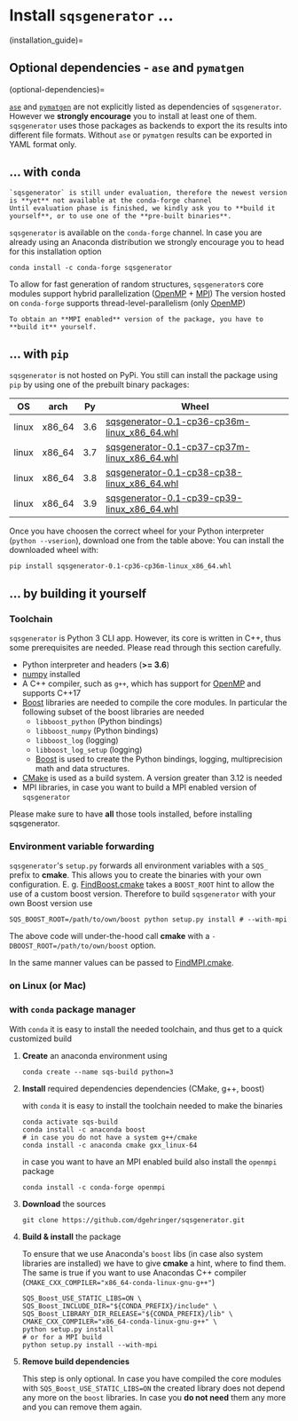 
# Install `sqsgenerator` ...

(installation_guide)=

## Optional dependencies - `ase` and `pymatgen`
(optional-dependencies)=

[`ase`](https://wiki.fysik.dtu.dk/ase/) and [`pymatgen`](https://pymatgen.org/) are not explicitly listed as
dependencies of `sqsgenerator`. However we **strongly encourage** you to install at least one of them.
`sqsgenerator` uses those packages as backends to export the its results into different file formats. Without
`ase` or `pymatgen` results can be exported in YAML format only.

## ... with `conda`

```{warning}
`sqsgenerator` is still under evaluation, therefore the newest version is **yet** not available at the conda-forge channel
Until evaluation phase is finished, we kindly ask you to **build it yourself**, or to use one of the **pre-built binaries**.

```

`sqsgenerator` is available on the `conda-forge` channel. In case you are already using an Anaconda distribution we 
strongly encourage you to head for this installation option

```{code-block} bash
conda install -c conda-forge sqsgenerator
```

To allow for fast generation of random structures, `sqsgenerator`s core modules support hybrid parallelization ([OpenMP](https://www.openmp.org) + [MPI](https://www.mpi-forum.org/))
The version hosted on `conda-forge` supports thread-level-parallelism (only [OpenMP](https://www.openmp.org))

```{note}
To obtain an **MPI enabled** version of the package, you have to **build it** yourself.
```


## ... with `pip`

`sqsgenerator` is not hosted on PyPi. You still can install the package using `pip` by using one of the 
prebuilt binary packages:


| OS    | arch   | Py   | Wheel                                                        |
| ----- | ------ | ---- | ------------------------------------------------------------ |
| linux | x86_64 | 3.6  | [sqsgenerator-0.1-cp36-cp36m-linux_x86_64.whl](http://oc.unileoben.ac.at/index.php/s/qqDIydH02PkV32V/download) |
| linux | x86_64 | 3.7  | [sqsgenerator-0.1-cp37-cp37m-linux_x86_64.whl](http://oc.unileoben.ac.at/index.php/s/34xlYhyZxkyb6xy/download) |
| linux | x86_64 | 3.8  | [sqsgenerator-0.1-cp38-cp38-linux_x86_64.whl](http://oc.unileoben.ac.at/index.php/s/gTk345lGTwk3C0G/download) |
| linux | x86_64 | 3.9  | [sqsgenerator-0.1-cp39-cp39-linux_x86_64.whl](http://oc.unileoben.ac.at/index.php/s/3x01KBKarx11BgQ/download) |

Once you have choosen the correct wheel for your Python interpreter (`python --vserion`), download one from the table above:
You can install the downloaded wheel with:

```{code-block} bash
pip install sqsgenerator-0.1-cp36-cp36m-linux_x86_64.whl
```


## ... by building it yourself

### Toolchain 
`sqsgenerator` is Python 3 CLI app. However, its core is written in C++, thus some prerequisites are needed. Please read
through this section carefully.

  - Python interpreter and headers (**>= 3.6**)
  - [numpy](https://numpy.org) installed
  - A C++ compiler, such as `g++`, which has support for [OpenMP](https://www.openmp.org/) and supports C++17
  - [Boost](https://www.boost.org/) libraries are needed to compile the core modules. In particular the following subset of the boost libraries are needed
    - `libboost_python` (Python bindings)
    - `libboost_numpy` (Python bindings)
    - `libboost_log` (logging)
    - `libboost_log_setup` (logging)
    - [Boost](https://www.boost.org/) is used to create the Python bindings, logging, multiprecision math and data structures.
  - [CMake](https://cmake.org/) is used as a build system. A version greater than 3.12 is needed
  - MPI libraries, in case you want to build a MPI enabled version of `sqsgenerator`

Please make sure to have **all** those tools installed, before installing sqsgenerator.


### Environment variable forwarding

`sqsgenerator`'s `setup.py` forwards all environment variables with a `SQS_` prefix to **cmake**.
This allows you to create the binaries with your own configuration.
E. g. [FindBoost.cmake](https://cmake.org/cmake/help/latest/module/FindBoost.html#hints) takes a `BOOST_ROOT` hint to allow
the use of a custom boost version. Therefore to build `sqsgenerator` with your own Boost version use 


   ```{code-block} bash
   SQS_BOOST_ROOT=/path/to/own/boost python setup.py install # --with-mpi
   ```

The above code will under-the-hood call **cmake** with a `-DBOOST_ROOT=/path/to/own/boost` option.

In the same manner values can be passed to [FindMPI.cmake](https://cmake.org/cmake/help/latest/module/FindMPI.html).

### on Linux (or  Mac)

### with `conda` package manager

With `conda` it is easy to install the needed toolchain, and thus get to a quick customized build

1. **Create** an anaconda environment using

    ```{code-block} bash
    conda create --name sqs-build python=3
    ```

2. **Install** required dependencies dependencies (CMake, g++, boost)
 
    with `conda` it is easy to install the toolchain needed to make the binaries    

    ```{code-block} bash
    conda activate sqs-build
    conda install -c anaconda boost
    # in case you do not have a system g++/cmake
    conda install -c anaconda cmake gxx_linux-64 
    ```
    in case you want to have an MPI enabled build also install the `openmpi` package
    ```{code-block} bash
    conda install -c conda-forge openmpi
    ```

3. **Download** the sources

   ```{code-block} bash
   git clone https://github.com/dgehringer/sqsgenerator.git
   ```

4. **Build & install** the package<br>
    
    To ensure that we use Anaconda's `boost` libs (in case also system libraries are installed) we have to give 
    **cmake** a hint, where to find them. The same is true if you want to use Anacondas C++ compiler (`CMAKE_CXX_COMPILER="x86_64-conda-linux-gnu-g++"`)

    ```{code-block} bash
    SQS_Boost_USE_STATIC_LIBS=ON \
    SQS_Boost_INCLUDE_DIR="${CONDA_PREFIX}/include" \
    SQS_Boost_LIBRARY_DIR_RELEASE="${CONDA_PREFIX}/lib" \
    CMAKE_CXX_COMPILER="x86_64-conda-linux-gnu-g++" \
    python setup.py install
    # or for a MPI build
    python setup.py install --with-mpi
    ```

5. **Remove build dependencies**

    This step is only optional. In case you have compiled the core modules with `SQS_Boost_USE_STATIC_LIBS=ON` the created
    library does not depend any more on the `boost` libraries.
    In case you **do not need** them any more and you can remove them again.

